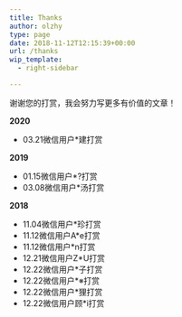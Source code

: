 ```yaml
---
title: Thanks
author: olzhy
type: page
date: 2018-11-12T12:15:39+00:00
url: /thanks
wip_template:
  - right-sidebar

---
```

谢谢您的打赏，我会努力写更多有价值的文章！

**2020**

  * 03.21微信用户*建打赏

**2019**

  * 01.15微信用户*?打赏
  * 03.08微信用户*汤打赏

**2018**

  * 11.04微信用户*珍打赏
  * 11.12微信用户A*e打赏
  * 11.12微信用户*n打赏
  * 12.21微信用户Z*U打赏
  * 12.22微信用户*子打赏
  * 12.22微信用户*※打赏
  * 12.22微信用户*狸打赏
  * 12.22微信用户顾*i打赏
